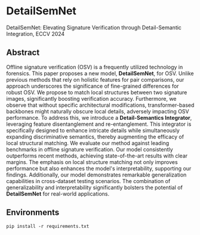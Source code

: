 # DetailSemNet

DetailSemNet: Elevating Signature Verification through Detail-Semantic Integration, ECCV 2024

## Abstract

Offline signature verification (OSV) is a frequently utilized technology in forensics. This paper proposes a new model, **DetailSemNet**, for OSV. Unlike previous methods that rely on holistic features for pair comparisons, our approach underscores the significance of fine-grained differences for robust OSV. We propose to match local structures between two signature images, significantly boosting verification accuracy. Furthermore, we observe that without specific architectural modifications, transformer-based backbones might naturally obscure local details, adversely impacting OSV performance. To address this, we introduce a **Detail-Semantics Integrator**, leveraging feature disentanglement and re-entanglement. This integrator is specifically designed to enhance intricate details while simultaneously expanding discriminative semantics, thereby augmenting the efficacy of local structural matching. We evaluate our method against leading benchmarks in offline signature verification. Our model consistently outperforms recent methods, achieving state-of-the-art results with clear margins. The emphasis on local structure matching not only improves performance but also enhances the model's interpretability, supporting our findings. Additionally, our model demonstrates remarkable generalization capabilities in cross-dataset testing scenarios. The combination of generalizability and interpretability significantly bolsters the potential of **DetailSemNet** for real-world applications.



## Environments

```text
pip install -r requirements.txt
```

